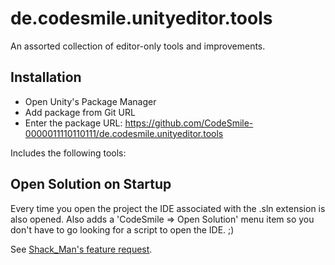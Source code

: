 # de.codesmile.unityeditor.tools
An assorted collection of editor-only tools and improvements.

## Installation
- Open Unity's Package Manager
- Add package from Git URL
- Enter the package URL: https://github.com/CodeSmile-0000011110110111/de.codesmile.unityeditor.tools

Includes the following tools:

## Open Solution on Startup
Every time you open the project the IDE associated with the .sln extension is also opened.
Also adds a 'CodeSmile => Open Solution' menu item so you don't have to go looking for a script to open the IDE. ;)

See [Shack_Man's feature request](https://forum.unity.com/threads/automatically-open-rider-ide-when-opening-a-unity-project.1513037).